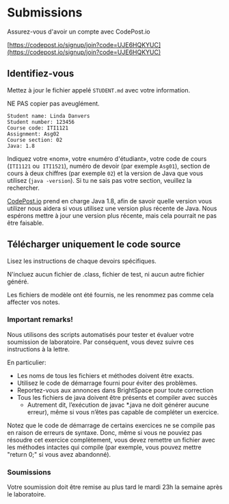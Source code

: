 # Submissions

Assurez-vous d'avoir un compte avec CodePost.io

[https://codepost.io/signup/join?code=UJE6HQKYUC](https://codepost.io/signup/join?code=UJE6HQKYUC)

## Identifiez-vous

Mettez à jour le fichier appelé `STUDENT.md` avec votre
information.

NE PAS copier pas aveuglément.

```
Student name: Linda Danvers
Student number: 123456
Course code: ITI1121
Assignment: Asg02
Course section: 02
Java: 1.8
```

Indiquez votre «nom», votre «numéro d'étudiant», votre code de cours
(`ITI1121` ou` ITI1521`), numéro de devoir (par exemple `Asg01`),
section de cours à deux chiffres (par exemple `02`) et la version
de Java que vous utilisez (`java -version`). Si tu ne sais pas
votre section, veuillez la rechercher.

[CodePost.io](https://codepost.io/signup/join?code=UJE6HQKYUC) prend en charge Java 1.8,
afin de savoir quelle version vous utilizer nous aidera
si vous utilisez une version plus récente de Java.
Nous espérons mettre à jour une version plus récente,
mais cela pourrait ne pas être faisable.

## Télécharger uniquement le code source

Lisez les instructions de chaque devoirs spécifiques.

N'incluez aucun fichier de .class, fichier de test, ni aucun autre fichier généré.

Les fichiers de modèle ont été fournis, ne les renommez pas comme cela affecter vos notes.

### Important remarks!

Nous utilisons des scripts automatisés pour tester et évaluer votre soumission de laboratoire. Par conséquent, vous devez suivre ces instructions à la lettre.

En particulier:

* Les noms de tous les fichiers et méthodes doivent être exacts.
* Utilisez le code de démarrage fourni pour éviter des problèmes.
* Reportez-vous aux annonces dans BrightSpace pour toute correction
* Tous les fichiers de java doivent être présents et compiler avec succès
  * Autrement dit, l’exécution de javac \*.java ne doit générer aucune erreur), même si vous n’êtes pas capable de compléter un exercice.

Notez que le code de démarrage de certains exercices ne se compile pas en raison de erreurs de syntaxe. Donc, même si vous ne pouviez pas résoudre cet exercice complètement, vous devez remettre un fichier avec les méthodes intactes qui compile
(par exemple, vous pouvez mettre "return 0;" si vous avez abandonné).

### Soumissions

Votre soumission doit être remise au plus tard le mardi 23h la semaine après le laboratoire.
